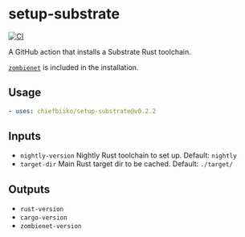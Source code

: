 # setup-substrate

[![CI](https://github.com/chiefbiiko/setup-substrate/workflows/ci/badge.svg)](https://github.com/chiefbiiko/setup-substrate/actions)

A GitHub action that installs a Substrate Rust toolchain.

[`zombienet`](https://github.com/paritytech/zombienet) is included in the installation.

## Usage

```yml
- uses: chiefbiiko/setup-substrate@v0.2.2
```

## Inputs

+ `nightly-version` Nightly Rust toolchain to set up. Default: `nightly`
+ `target-dir` Main Rust target dir to be cached. Default: `./target/`

## Outputs

+ `rust-version`
+ `cargo-version`
+ `zombienet-version`